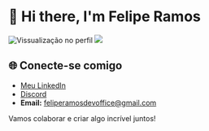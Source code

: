 <h1 alight="left">👋 Hi there, I'm Felipe Ramos</h1>


<p alight="left">
  <img src="https://komarev.com/ghpvc/?username=lipex5k&color=green" alt="Vissualização no perfil" />

  <img src="https://img.shields.io/github/followers/lipex5k.svg?style=social&label=Follow&maxAge=2592000" />
</p>

  ## 🌐 Conecte-se comigo

- [Meu LinkedIn](https://www.linkedin.com/in/felipe-ramos-14765a29b/)
- [Discord](https://discord.com/users/lipex5k)
- **Email:** feliperamosdevoffice@gmail.com

Vamos colaborar e criar algo incrível juntos!

 

